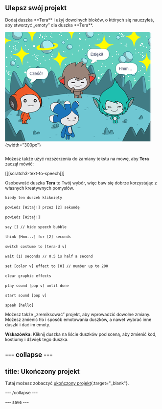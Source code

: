 ## Ulepsz swój projekt

<div style="display: flex; flex-wrap: wrap">
<div style="flex-basis: 200px; flex-grow: 1; margin-right: 15px;">
Dodaj duszka **Tera** i użyj dowolnych bloków, o których się nauczyłeś, aby stworzyć „emoty” dla duszka **Tera**.
</div>
<div>

![Duszek Tera na Scenie.](images/tera-step.png){:width="300px"}

</div>
</div>

Możesz także użyć rozszerzenia do zamiany tekstu na mowę, aby **Tera** zaczął mówić:

[[[scratch3-text-to-speech]]]

Osobowość duszka **Tera** to Twój wybór, więc baw się dobrze korzystając z własnych kreatywnych pomysłów.

```blocks3
kiedy ten duszek kliknięty

powiedz [Witaj!] przez [2] sekundę

powiedz [Witaj!]

say [] // hide speech bubble

think [Hmm...] for [2] seconds

switch costume to [tera-d v]

wait (1) seconds // 0.5 is half a second

set [color v] effect to [0] // number up to 200

clear graphic effects

play sound [pop v] until done

start sound [pop v]

speak [hello]
```

Możesz także „zremiksować” projekt, aby wprowadzić dowolne zmiany. Możesz zmienić tło i sposób emotowania duszków, a nawet wybrać inne duszki i dać im emoty.

**Wskazówka:** Kliknij duszka na liście duszków pod sceną, aby zmienić kod, kostiumy i dźwięk tego duszka.

--- collapse ---
---
title: Ukończony projekt
---

Tutaj możesz zobaczyć [ukończony projekt](https://scratch.mit.edu/projects/485673032/){:target="_blank"}.

--- /collapse ---

--- save ---
